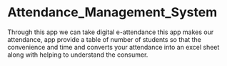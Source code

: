# Attendance_Management_System
Through this app we can take digital e-attendance this app makes our attendance, app provide a table  of number of students so that the convenience and time and converts your attendance into an excel  sheet along with helping to understand the consumer.
